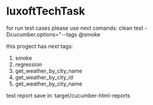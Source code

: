 # luxoftTechTask

for run test cases please use next comands:
clean test -Dcucumber.options="--tags @smoke

this progect has next tags:
1) smoke
2) regression
3) get_weather_by_city_name
4) get_weather_by_city_id
5) get_weather_by_city_name

test report save in:
target/cucumber-html-reports 
